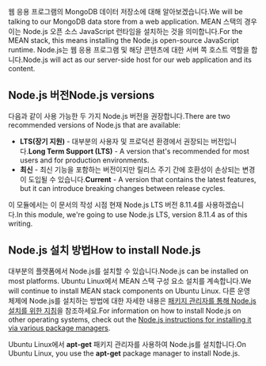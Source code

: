 <span data-ttu-id="73a47-101">웹 응용 프로그램의 MongoDB 데이터 저장소에 대해 알아보겠습니다.</span><span class="sxs-lookup"><span data-stu-id="73a47-101">We will be talking to our MongoDB data store from a web application.</span></span> <span data-ttu-id="73a47-102">MEAN 스택의 경우 이는 Node.js 오픈 소스 JavaScript 런타임을 설치하는 것을 의미합니다.</span><span class="sxs-lookup"><span data-stu-id="73a47-102">For the MEAN stack, this means installing the Node.js open-source JavaScript runtime.</span></span> <span data-ttu-id="73a47-103">Node.js는 웹 응용 프로그램 및 해당 콘텐츠에 대한 서버 쪽 호스트 역할을 합니다.</span><span class="sxs-lookup"><span data-stu-id="73a47-103">Node.js will act as our server-side host for our web application and its content.</span></span>

## <a name="nodejs-versions"></a><span data-ttu-id="73a47-104">Node.js 버전</span><span class="sxs-lookup"><span data-stu-id="73a47-104">Node.js versions</span></span>

<span data-ttu-id="73a47-105">다음과 같이 사용 가능한 두 가지 Node.js 버전을 권장합니다.</span><span class="sxs-lookup"><span data-stu-id="73a47-105">There are two recommended versions of Node.js that are available:</span></span>

- <span data-ttu-id="73a47-106">**LTS(장기 지원)** - 대부분의 사용자 및 프로덕션 환경에서 권장되는 버전입니다.</span><span class="sxs-lookup"><span data-stu-id="73a47-106">**Long Term Support (LTS)** - A version that's recommended for most users and for production environments.</span></span>
- <span data-ttu-id="73a47-107">**최신** - 최신 기능을 포함하는 버전이지만 릴리스 주기 간에 호환성이 손상되는 변경이 도입될 수 있습니다.</span><span class="sxs-lookup"><span data-stu-id="73a47-107">**Current** - A version that contains the latest features, but it can introduce breaking changes between release cycles.</span></span>

<span data-ttu-id="73a47-108">이 모듈에서는 이 문서의 작성 시점 현재 Node.js LTS 버전 8.11.4를 사용하겠습니다.</span><span class="sxs-lookup"><span data-stu-id="73a47-108">In this module, we're going to use Node.js LTS, version 8.11.4 as of this writing.</span></span>

## <a name="how-to-install-nodejs"></a><span data-ttu-id="73a47-109">Node.js 설치 방법</span><span class="sxs-lookup"><span data-stu-id="73a47-109">How to install Node.js</span></span>

<span data-ttu-id="73a47-110">대부분의 플랫폼에서 Node.js를 설치할 수 있습니다.</span><span class="sxs-lookup"><span data-stu-id="73a47-110">Node.js can be installed on most platforms.</span></span> <span data-ttu-id="73a47-111">Ubuntu Linux에서 MEAN 스택 구성 요소 설치를 계속합니다.</span><span class="sxs-lookup"><span data-stu-id="73a47-111">We will continue to install MEAN stack components on Ubuntu Linux.</span></span> <span data-ttu-id="73a47-112">다른 운영 체제에 Node.js를 설치하는 방법에 대한 자세한 내용은 [패키지 관리자를 통해 Node.js 설치를 위한 지침](https://nodejs.org/en/download/package-manager/)을 참조하세요.</span><span class="sxs-lookup"><span data-stu-id="73a47-112">For information on how to install Node.js on other operating systems, check out the [Node.js instructions for installing it via various package managers](https://nodejs.org/en/download/package-manager/).</span></span>

<span data-ttu-id="73a47-113">Ubuntu Linux에서 **apt-get** 패키지 관리자를 사용하여 Node.js를 설치합니다.</span><span class="sxs-lookup"><span data-stu-id="73a47-113">On Ubuntu Linux, you use the **apt-get** package manager to install Node.js.</span></span>